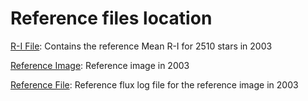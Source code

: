 # Reference files location

[R-I File](MeanRI100.txt): Contains the reference Mean R-I for 2510 stars in 2003

[Reference Image](m23_3.5_0.71.fit): Reference image in 2003

[Reference File](ref_revised_71.txt): Reference flux log file for the reference image in 2003
